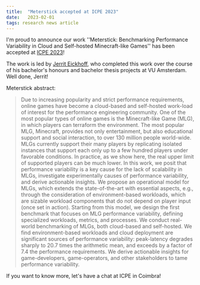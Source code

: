 ```yaml
---
title:  "Meterstick accepted at ICPE 2023"
date:   2023-02-01
tags: research news article
---
```


I'm proud to announce our work ''Meterstick: Benchmarking Performance Variability in Cloud and Self-hosted Minecraft-like Games'' has been accepted at [ICPE 2023](https://icpe2023.spec.org/)!

The work is led by [Jerrit Eickhoff](https://www.linkedin.com/in/jerrit-eickhoff/), who completed this work over the course of his bachelor's honours and bachelor thesis projects at VU Amsterdam. Well done, Jerrit!

Meterstick abstract:

> Due to increasing popularity and strict performance requirements,
online games have become a cloud-based and self-hosted work-load of interest for the performance engineering community. One
of the most popular types of online games is the Minecraft-like
Game (MLG), in which players can terraform the environment. The
most popular MLG, Minecraft, provides not only entertainment, but
also educational support and social interaction, to over 130 million
people world-wide. MLGs currently support their many players
by replicating isolated instances that support each only up to a
few hundred players under favorable conditions. In practice, as
we show here, the real upper limit of supported players can be
much lower. In this work, we posit that performance variability is
a key cause for the lack of scalability in MLGs, investigate experimentally causes of performance variability, and derive actionable
insights. We propose an operational model for MLGs, which extends the state-of-the-art with essential aspects, e.g., through the
consideration of environment-based workloads, which are sizable
workload components that do not depend on player input (once
set in action). Starting from this model, we design the first benchmark that focuses on MLG performance variability, defining specialized workloads, metrics, and processes. We conduct real-world
benchmarking of MLGs, both cloud-based and self-hosted. We find
environment-based workloads and cloud deployment are significant sources of performance variability: peak-latency degrades
sharply to 20.7 times the arithmetic mean, and exceeds by a factor
of 7.4 the performance requirements. We derive actionable insights
for game-developers, game-operators, and other stakeholders to
tame performance variability.

If you want to know more, let's have a chat at ICPE in Coimbra!
